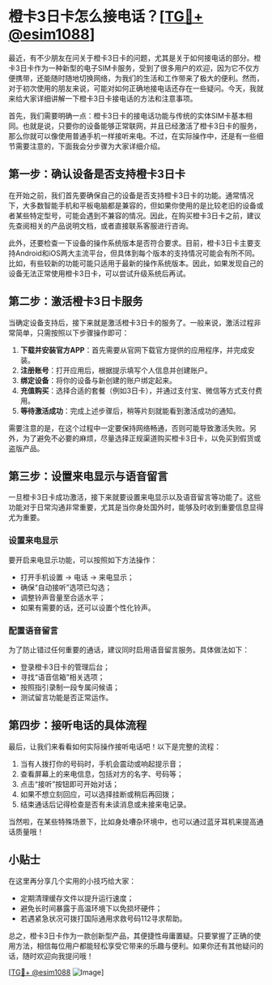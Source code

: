 # 橙卡3日卡怎么接电话？[[TG💪+ @esim1088](https://t.me/s/esim1088)]

最近，有不少朋友在问关于橙卡3日卡的问题，尤其是关于如何接电话的部分。橙卡3日卡作为一种新型的电子SIM卡服务，受到了很多用户的欢迎，因为它不仅方便携带，还能随时随地切换网络，为我们的生活和工作带来了极大的便利。然而，对于初次使用的朋友来说，可能对如何正确地接电话还存在一些疑问。今天，我就来给大家详细讲解一下橙卡3日卡接电话的方法和注意事项。

首先，我们需要明确一点：橙卡3日卡的接电话功能与传统的实体SIM卡基本相同。也就是说，只要你的设备能够正常联网，并且已经激活了橙卡3日卡的服务，那么你就可以像使用普通手机一样接听来电。不过，在实际操作中，还是有一些细节需要注意的，下面我会分步骤为大家详细介绍。

## 第一步：确认设备是否支持橙卡3日卡

在开始之前，我们首先要确保自己的设备是否支持橙卡3日卡的功能。通常情况下，大多数智能手机和平板电脑都是兼容的，但如果你使用的是比较老旧的设备或者某些特定型号，可能会遇到不兼容的情况。因此，在购买橙卡3日卡之前，建议先查阅相关的产品说明文档，或者直接联系客服进行咨询。

此外，还要检查一下设备的操作系统版本是否符合要求。目前，橙卡3日卡主要支持Android和iOS两大主流平台，但具体到每个版本的支持情况可能会有所不同。比如，有些较新的功能可能只适用于最新的操作系统版本。因此，如果发现自己的设备无法正常使用橙卡3日卡，可以尝试升级系统后再试。

## 第二步：激活橙卡3日卡服务

当确定设备支持后，接下来就是激活橙卡3日卡的服务了。一般来说，激活过程非常简单，只需按照以下步骤操作即可：

1. **下载并安装官方APP**：首先需要从官网下载官方提供的应用程序，并完成安装。
2. **注册账号**：打开应用后，根据提示填写个人信息并创建账户。
3. **绑定设备**：将你的设备与新创建的账户绑定起来。
4. **充值购买**：选择合适的套餐（例如3日卡），并通过支付宝、微信等方式支付费用。
5. **等待激活成功**：完成上述步骤后，稍等片刻就能看到激活成功的通知。

需要注意的是，在这个过程中一定要保持网络畅通，否则可能导致激活失败。另外，为了避免不必要的麻烦，尽量选择正规渠道购买橙卡3日卡，以免买到假货或盗版产品。

## 第三步：设置来电显示与语音留言

一旦橙卡3日卡成功激活，接下来就要设置来电显示以及语音留言等功能了。这些功能对于日常沟通非常重要，尤其是当你身处国外时，能够及时收到重要信息显得尤为重要。

### 设置来电显示
要开启来电显示功能，可以按照如下方法操作：
- 打开手机设置 -> 电话 -> 来电显示；
- 确保“自动接听”选项已勾选；
- 调整铃声音量至合适水平；
- 如果有需要的话，还可以设置个性化铃声。

### 配置语音留言
为了防止错过任何重要的通话，建议同时启用语音留言服务。具体做法如下：
- 登录橙卡3日卡的管理后台；
- 寻找“语音信箱”相关选项；
- 按照指引录制一段专属问候语；
- 测试留言功能是否正常运作。

## 第四步：接听电话的具体流程

最后，让我们来看看如何实际操作接听电话吧！以下是完整的流程：

1. 当有人拨打你的号码时，手机会震动或响起提示音；
2. 查看屏幕上的来电信息，包括对方的名字、号码等；
3. 点击“接听”按钮即可开始对话；
4. 如果不想立刻回应，可以选择挂断或稍后再回拨；
5. 结束通话后记得检查是否有未读消息或未接来电记录。

当然啦，在某些特殊场景下，比如身处嘈杂环境中，也可以通过蓝牙耳机来提高通话质量哦！

## 小贴士

在这里再分享几个实用的小技巧给大家：
- 定期清理缓存文件以提升运行速度；
- 避免长时间暴露于高温环境下以免损坏硬件；
- 若遇紧急状况可拨打国际通用求救号码112寻求帮助。

总之，橙卡3日卡作为一款创新型产品，其便捷性毋庸置疑。只要掌握了正确的使用方法，相信每位用户都能轻松享受它带来的乐趣与便利。如果你还有其他疑问的话，随时欢迎向我提问哦！

[[TG💪+ @esim1088](https://t.me/s/esim1088) ![Image](https://i.postimg.cc/4NQfJmqS/Snipaste-2025-05-13-00-14-12.png)]